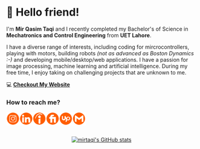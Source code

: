 # 👋 Hello friend!

 I'm **Mir Qasim Taqi** and I recently completed my Bachelor's of Science in **Mechatronics and Control Engineering** from **UET Lahore**.

I have a diverse range of interests, including coding for mircrocontrollers, playing with motors, building robots *(not as advanced as Boston Dynamics :-)* and developing mobile/desktop/web applications. I have a passion for image processing, machine learning and artificial intelligence. During my free time, I enjoy taking on challenging projects that are unknown to me.


💻 **[Checkout My Website](https://mirtaqi.netlify.app)**

### How to reach me?

<a href="https://instagram.com/taqimirtaqi">
  <img align="left" alt="Insragram" width="35px" src="./resources/instagram.png" />
</a>
<a href="https://www.linkedin.com/in/mirtaqi">
  <img align="left" alt="LinkedIn" width="35px" src="./resources/linked.png" />
</a>
<a href="https://www.indeed.com/mirtaqi">
  <img align="left" alt="Indeed" width="35px" src="./resources/indeed.png" />
</a>
<a href="https://www.fiverr.com/mirtaqi">
  <img align="left" alt="Fiverr" width="35px" src="./resources/fiverr.png" />
</a>
<a href="https://upwork.com/mirtaqi">
  <img align="left" alt="Upwork" width="35px" src="./resources/upwork.png" />
</a>
<a href="mailto:mirtaqi94@gmail.com">
  <img align="left" alt="Mail" width="35px" src="./resources/gmail.png" />

</br>
</br>
</br>

<p align="center">
<a href="http://www.github.com/mirtaqi07"><img src="https://github-readme-stats.vercel.app/api?username=mirtaqi07&show_icons=true&hide=&count_private=true&title_color=3382ed&text_color=ffffff&icon_color=3382ed&bg_color=1c1917&hide_border=true&show_icons=true" alt="mirtaqi's GitHub stats" /></a>
 </p>
